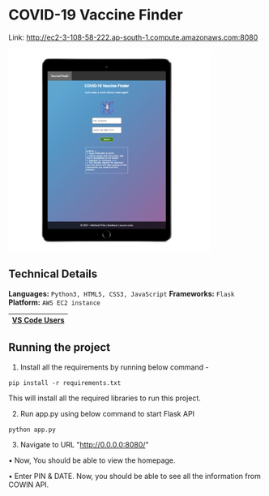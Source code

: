 # COVID-19 Vaccine Finder

Link: http://ec2-3-108-58-222.ap-south-1.compute.amazonaws.com:8080

<img style="text-align: center;" src="https://github.com/AkhileshThite/COVID-19-VaccineFinder/blob/main/static/images/ipad.png" width="400" height="400"></img>

## Technical Details
**Languages:** 
```Python3, HTML5, CSS3, JavaScript```
**Frameworks:** 
```Flask```
**Platform:** 
```AWS EC2 instance```





| [VS Code Users](docs/VScode_users.md) |
| ------------- |

## Running the project
1.  Install all the requirements by running below command -
```
pip install -r requirements.txt
```
This will install all the required libraries to run this project.

2. Run app.py using below command to start Flask API
```
python app.py
```
3. Navigate to URL "http://0.0.0.0:8080/"

• Now, You should be able to view the homepage.

• Enter PIN & DATE. Now, you should be able to see all the information from COWIN API.
